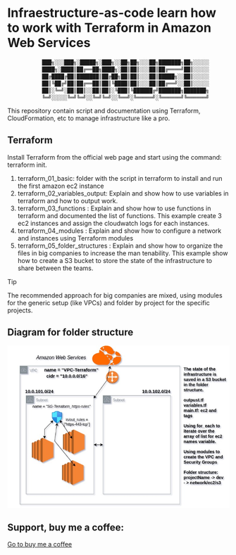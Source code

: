 # Infraestructure-as-code learn how to work with Terraform in Amazon Web Services

               ███╗░░░███╗░█████╗░███╗░░██╗██╗░░░██╗███████╗██╗░░░░░
               ████╗░████║██╔══██╗████╗░██║██║░░░██║██╔════╝██║░░░░░
               ██╔████╔██║███████║██╔██╗██║██║░░░██║█████╗░░██║░░░░░
               ██║╚██╔╝██║██╔══██║██║╚████║██║░░░██║██╔══╝░░██║░░░░░
               ██║░╚═╝░██║██║░░██║██║░╚███║╚██████╔╝███████╗███████╗
               ╚═╝░░░░░╚═╝╚═╝░░╚═╝╚═╝░░╚══╝░╚═════╝░╚══════╝╚══════╝

This repository contain script and documentation using Terraform, CloudFormation, etc to manage infrastructure like a pro.

## Terraform

Install Terraform from the official web page and start using the command: terraform init.

1. terraform_01_basic: folder with the script in terraform to install and run the first amazon ec2 instance
2. terraform_02_variables_output: Explain and show how to use variables in terraform and how to output work.
3. terraform_03_functions : Explain and show how to use functions in terraform and documented the list of functions. This example create 3 ec2 instances and assign the cloudwatch logs for each instances.
4. terraform_04_modules : Explain and show how to configure a network and instances using Terraform modules
5. terraform_05_folder_structures : Explain and show how to organize the files in big companies to increase the man tenability. This example show how to create a S3 bucket to store the state of the infrastructure to share between the teams.

> [!TIP]
> The recommended approach for big companies are mixed, using modules for the generic setup (like VPCs) and folder by project for the specific projects.

## Diagram for folder structure

![Diagram for the infrastructure](https://github.com/mgallegoa/infraestructure-as-code/blob/main/terraform_05_folder_structures/05_folder_structures_aws_createVPCandEC2Instance.jpg?raw=true "Infrastructure diagram")

## Support, buy me a coffee:

[Go to buy me a coffee](https://buymeacoffee.com/manuelarias)
